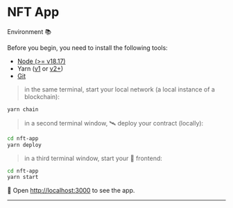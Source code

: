 # NFT App

Environment 📚

Before you begin, you need to install the following tools:

- [Node (>= v18.17)](https://nodejs.org/en/download/)
- Yarn ([v1](https://classic.yarnpkg.com/en/docs/install/) or [v2+](https://yarnpkg.com/getting-started/install))
- [Git](https://git-scm.com/downloads)


> in the same terminal, start your local network (a local instance of a blockchain):

```sh
yarn chain
```

> in a second terminal window, 🛰 deploy your contract (locally):

```sh
cd nft-app
yarn deploy
```

> in a third terminal window, start your 📱 frontend:

```sh
cd nft-app
yarn start
```

📱 Open [http://localhost:3000](http://localhost:3000) to see the app.

---
